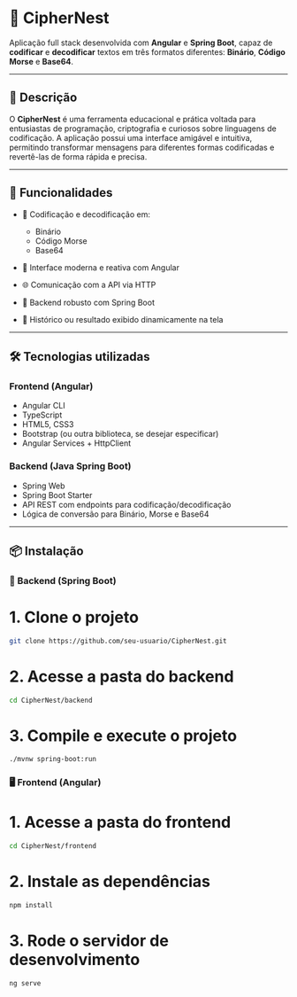 # 🔐 CipherNest

Aplicação full stack desenvolvida com **Angular** e **Spring Boot**, capaz de **codificar** e **decodificar** textos em três formatos diferentes: **Binário**, **Código Morse** e **Base64**.

---

## 🚀 Descrição

O **CipherNest** é uma ferramenta educacional e prática voltada para entusiastas de programação, criptografia e curiosos sobre linguagens de codificação. A aplicação possui uma interface amigável e intuitiva, permitindo transformar mensagens para diferentes formas codificadas e revertê-las de forma rápida e precisa.

---

## 🧠 Funcionalidades

- 🔁 Codificação e decodificação em:
  - Binário
  - Código Morse
  - Base64

- 📩 Interface moderna e reativa com Angular
- 🌐 Comunicação com a API via HTTP
- 🔐 Backend robusto com Spring Boot
- 📄 Histórico ou resultado exibido dinamicamente na tela

---

## 🛠️ Tecnologias utilizadas

### Frontend (Angular)
- Angular CLI
- TypeScript
- HTML5, CSS3
- Bootstrap (ou outra biblioteca, se desejar especificar)
- Angular Services + HttpClient

### Backend (Java Spring Boot)
- Spring Web
- Spring Boot Starter
- API REST com endpoints para codificação/decodificação
- Lógica de conversão para Binário, Morse e Base64

---

## 📦 Instalação


### 🔧 Backend (Spring Boot)

# 1. Clone o projeto
```bash
git clone https://github.com/seu-usuario/CipherNest.git
```

# 2. Acesse a pasta do backend
```bash
cd CipherNest/backend
```
# 3. Compile e execute o projeto
```bash
./mvnw spring-boot:run
```


### 🖥️ Frontend (Angular)

# 1. Acesse a pasta do frontend
```bash
cd CipherNest/frontend
```
# 2. Instale as dependências
```bash
npm install
```
# 3. Rode o servidor de desenvolvimento
```bash
ng serve
```
